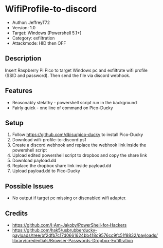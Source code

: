 # WifiProfile-to-discord
- Author: JeffreyT72
- Version: 1.0
- Target: Windows (Powershell 5.1+)
- Category: exfiltration
- Attackmode: HID then OFF

## Description
Insert Raspberry Pi Pico to target Windows pc and exfiltrate wifi profile (SSID and password). Then send the file via discord webhook.

## Features
* Reasonably stelathy - powershell script run in the background
* Fairly quick        - one line of command on Pico-Ducky

## Setup
1. Follow https://github.com/dbisu/pico-ducky to install Pico-Ducky
2. Download wifi-profile-to-discord.ps1
3. Create a discord webhook and replace the webhook link inside the powershell script
4. Upload edited powershell script to dropbox and copy the share link
5. Download payload.dd
6. Replace the dropbox share link inside payload.dd
7. Upload payload.dd to Pico-Ducky

## Possible Issues
* No output if target pc missing or disenabled wifi adapter.

## Credits
* https://github.com/I-Am-Jakoby/PowerShell-for-Hackers
* https://github.com/hak5/usbrubberducky-payloads/tree/bf2dfb7c17d0661624bb418c9576cc9fc51f8832/payloads/library/credentials/Browser-Passwords-Dropbox-Exfiltration
